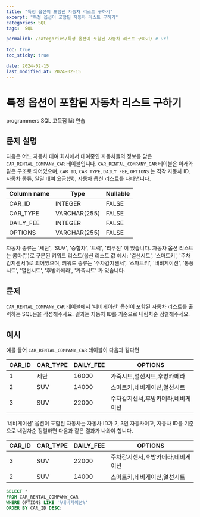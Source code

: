 ```yaml
---
title: "특정 옵션이 포함된 자동차 리스트 구하기"
excerpt: "특정 옵션이 포함된 자동차 리스트 구하기"
categories: SQL
tags:  SQL

permalink: /categories/특정 옵션이 포함된 자동차 리스트 구하기/ # url

toc: true
toc_sticky: true

date: 2024-02-15
last_modified_at: 2024-02-15
---
```


# 특정 옵션이 포함된 자동차 리스트 구하기

programmers SQL 고득점 kit 연습

문제 설명
---
다음은 어느 자동차 대여 회사에서 대여중인 자동차들의 정보를 담은 `CAR_RENTAL_COMPANY_CAR` 테이블입니다. `CAR_RENTAL_COMPANY_CAR` 테이블은 아래와 같은 구조로 되어있으며, `CAR_ID`, `CAR_TYPE`, `DAILY_FEE`, `OPTIONS` 는 각각 자동차 ID, 자동차 종류, 일일 대여 요금(원), 자동차 옵션 리스트를 나타냅니다.

| Column name | Type         | Nullable |
|-------------|--------------|----------|
| CAR_ID      | INTEGER      | FALSE    |
| CAR_TYPE    | VARCHAR(255) | FALSE    |
| DAILY_FEE   | INTEGER      | FALSE    |
| OPTIONS     | VARCHAR(255) | FALSE    |

자동차 종류는 '세단', 'SUV', '승합차', '트럭', '리무진' 이 있습니다. 자동차 옵션 리스트는 콤마(',')로 구분된 키워드 리스트(옵션 리스트 값 예시: '열선시트', '스마트키', '주차감지센서')로 되어있으며, 키워드 종류는 '주차감지센서', '스마트키', '네비게이션', '통풍시트', '열선시트', '후방카메라', '가죽시트' 가 있습니다.

문제
---
`CAR_RENTAL_COMPANY_CAR` 테이블에서 '네비게이션' 옵션이 포함된 자동차 리스트를 출력하는 SQL문을 작성해주세요. 결과는 자동차 ID를 기준으로 내림차순 정렬해주세요.

예시
---
예를 들어 `CAR_RENTAL_COMPANY_CAR` 테이블이 다음과 같다면

| CAR_ID | CAR_TYPE | DAILY_FEE | OPTIONS                        |
|--------|----------|-----------|--------------------------------|
| 1      | 세단     | 16000     | 가죽시트,열선시트,후방카메라   |
| 2      | SUV      | 14000     | 스마트키,네비게이션,열선시트   |
| 3      | SUV      | 22000     | 주차감지센서,후방카메라,네비게이션 |

'네비게이션' 옵션이 포함된 자동차는 자동차 ID가 2, 3인 자동차이고, 자동차 ID를 기준으로 내림차순 정렬하면 다음과 같은 결과가 나와야 합니다.

| CAR_ID | CAR_TYPE | DAILY_FEE | OPTIONS                        |
|--------|----------|-----------|--------------------------------|
| 3      | SUV      | 22000     | 주차감지센서,후방카메라,네비게이션 |
| 2      | SUV      | 14000     | 스마트키,네비게이션,열선시트      |

```sql
SELECT *
FROM CAR_RENTAL_COMPANY_CAR
WHERE OPTIONS LIKE '%네비게이션%'
ORDER BY CAR_ID DESC;
```
